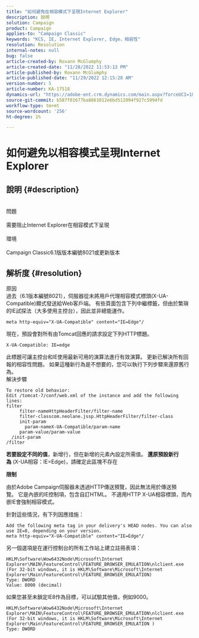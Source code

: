 ```yaml
---
title: "如何避免在相容模式下呈現Internet Explorer"
description: 說明
solution: Campaign
product: Campaign
applies-to: "Campaign Classic"
keywords: "KCS, IE, Internet Explorer, Edge，相容性"
resolution: Resolution
internal-notes: null
bug: false
article-created-by: Roxann McGlumphy
article-created-date: "11/28/2022 11:53:13 PM"
article-published-by: Roxann McGlumphy
article-published-date: "11/29/2022 12:15:28 AM"
version-number: 5
article-number: KA-17518
dynamics-url: "https://adobe-ent.crm.dynamics.com/main.aspx?forceUCI=1&pagetype=entityrecord&etn=knowledgearticle&id=2f13c2cd-776f-ed11-9561-6045bd006079"
source-git-commit: b587f01677ba8861012e6bd512094f927c5994fd
workflow-type: tm+mt
source-wordcount: '256'
ht-degree: 1%

---
```


# 如何避免以相容模式呈現Internet Explorer

## 說明 {#description}

<br>問題<br><br>
需要阻止Internet Explorer在相容模式下呈現
<br><br>環境<br><br>
Campaign Classic6.1版版本編號8021或更新版本


## 解析度 {#resolution}

原因<br>
過去（6.1版本編號8021），伺服器從未將用戶代理相容模式標頭(X-UA-Compatible)顯式發送給Web客戶端。 有些頁面包含下列中繼標籤，但由於繁瑣的IE試探法（大多使用主控台），因此並非總能運作。


```
meta http-equiv="X-UA-Compatible" content="IE=Edge"/
```


現在，預設會對所有由Tomcat回應的請求設定下列HTTP標題。


```
X-UA-Compatible: IE=edge
```


此標題可讓主控台和IE使用最新可用的演算法進行有效演算。 更新已解決所有回報的相容性問題。 如果這種新行為是不想要的，您可以執行下列步驟來還原舊行為。
<br>解決步驟<br>

```
To restore old behavior:
Edit /tomcat-7/conf/web.xml of the instance and add the following lines:
filter
     filter-nameHttpHeaderFilter/filter-name
     filter-classcom.neolane.jssp.HttpHeaderFilter/filter-class
     init-param
       param-nameX-UA-Compatible/param-name
     param-value/param-value
  /init-param
/filter
```


<b>若要設定不同的值</b>，新增行，但在新增的元素內設定所需值。
<b>還原預設新行為</b> (X-UA相容：IE=Edge)，請確定此區塊不存在

<b>限制</b>

由於Adobe Campaign伺服器未透過HTTP傳送預覽，因此無法用於傳送預覽。 它是內嵌的IE控制項，包含自訂HTML。 不適用HTTP X-UA相容標頭，而內嵌IE會強制相容模式。

針對這些情況，有下列因應措施：


```
Add the following meta tag in your delivery's HEAD nodes. You can also use IE=8, depending on your version.
meta http-equiv="X-UA-Compatible" content="IE=Edge"/
```


另一個選項是在運行控制台的所有工作站上建立註冊表項：


```
HKLM\Software\Wow6432Node\Microsoft\Internet Explorer\MAIN\FeatureControl\FEATURE_BROWSER_EMULATION\nlclient.exe
(For 32-bit windows, it is HKLM\Software\Microsoft\Internet Explorer\Main\FeatureControl\FEATURE_BROWSER_EMULATION)
Type: DWORD
Value: 8000 (decimal)
```


如果您甚至未鎖定IE8作為目標，可以試驗其他值，例如9000。


```
HKLM\Software\Wow6432Node\Microsoft\Internet Explorer\MAIN\FeatureControl\FEATURE_BROWSER_EMULATION\nlclient.exe
(For 32-bit windows, it is HKLM\Software\Microsoft\Internet Explorer\Main\FeatureControl\FEATURE_BROWSER_EMULATION )
Type: DWORD
```

